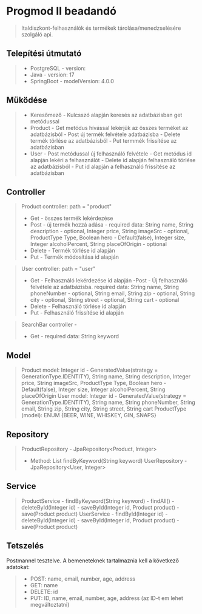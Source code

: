  # Progmod II beadandó

 >Italdiszkont-felhasználók és termékek tárolása/menedzselésére szolgáló api.

 ## Telepítési útmutató
 > - PostgreSQL - version:
 > - Java - version: 17
 > - SpringBoot - modelVersion: 4.0.0 

 ## Müködése
 > - Keresőmező - Kulcsszó alapján keresés az adatbázisban get metódussal
 > - Product - Get metódus hívással lekérjük az összes terméket az adatbázisból
             - Post új termék felvétele adatbázisba
             - Delete termék törlése az adatbázisból
             - Put termmék frissítése az adatbázisban
 > - User - Post metódussal új felhasználó felvétele 
          - Get metódus id alapján lekéri a felhasználót
          - Delete id alapján felhasználó törlése az adatbázisból
          - Put id alapján a felhasználó frissítése az adatbázisban
 
 ## Controller
 > Product controller: path = "product"  
 > - Get - összes termék lekérdezése
 > - Post - új termék hozzá adása - required data: String name, String description - optional, Integer price, String imageSrc - optional, ProductType Type, Boolean hero - Default(false), Integer size, Integer alcoholPercent, String placeOfOrigin - optional 
 > - Delete - Termék törlése id alapján
 > - Put - Termék módosítása id alapján
 
 > User controller: path = "user"
 > - Get - Felhasználó lekérdezése id alapján
 > -Post - Új felhasználó felvétele az adatbázisba. required data: String name, String phoneNumber - optional, String email, String zip - optional, String city - optional, String street - optional, String cart - optional
 > - Delete - Felhasználó törlése id alapján
 > - Put - Felhasználó frissítése id alapján

 > SearchBar controller - 
 > - Get - required data: String keyword
  
 ## Model
 > Product model: Integer id - GeneratedValue(strategy = GenerationType.IDENTITY), String name, String description, Integer price, String imageSrc, ProductType Type, Boolean hero - Default(false), Integer size, Integer alcoholPercent, String placeOfOrigin
 > User model: Integer id - GeneratedValue(strategy = GenerationType.IDENTITY), String name, String phoneNumber, String email, String zip, String city, String street, String cart
 > ProductType (model): ENUM {BEER, WINE, WHISKEY, GIN, SNAPS}
 

 ## Repository
 > ProductRepository - JpaRepository<Product, Integer>
 > - Method: List<Product> findByKeyword(String keyword)
 > UserRepository - JpaRepository<User, Integer> 
 
 ## Service
 >ProductService - findByKeyword(String keyword)
                 - findAll()
                 - deleteById(Integer id)
                 - saveById(Integer id, Product product)
                 - save(Product product)
 >UserService    - findById(Integer id)
                 - deleteById(Integer id)
                 - saveById(Integer id, Product product)
                 - save(Product product)
 ## Tetszelés
Postmannel tesztelve. A bemeneteknek tartalmaznia kell a következő adatokat:
>  - POST: name, email, number, age, address
>  - GET: name
>  - DELETE: id  
>  - PUT: ID, name, email, number, age, address (az ID-t em lehet megváltoztatni)
  
